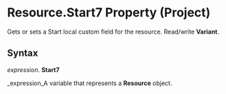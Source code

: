 
# Resource.Start7 Property (Project)

Gets or sets a Start local custom field for the resource. Read/write  **Variant**.


## Syntax

 _expression_. **Start7**

 _expression_A variable that represents a  **Resource** object.

